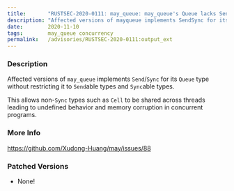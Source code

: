 ```yaml
---
title:       "RUSTSEC-2020-0111: may_queue: may_queue's Queue lacks Send/Sync bound for its Send/Sync trait."
description: "Affected versions of mayqueue implements SendSync for its Queue type without restricting it to Sendable types and Syncable types. This allows nonSync types such as Cell to be shared across threads leading to undefined behavior and memory corruption in concurrent programs."
date:        2020-11-10
tags:        may_queue concurrency
permalink:   /advisories/RUSTSEC-2020-0111:output_ext
---
```


### Description

Affected versions of `may_queue` implements `Send`/`Sync` for its `Queue` type without restricting it to `Send`able types and `Sync`able types.

This allows non-`Sync` types such as `Cell` to be shared across threads leading to undefined behavior and memory corruption in concurrent programs.

### More Info

<https://github.com/Xudong-Huang/may/issues/88>

### Patched Versions

- None!

